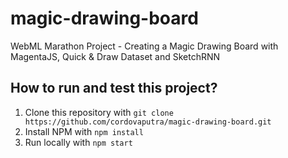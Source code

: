 # magic-drawing-board
WebML Marathon Project - Creating a Magic Drawing Board with MagentaJS, Quick &amp; Draw Dataset and SketchRNN

## How to run and test this project?
1. Clone this repository with `git clone https://github.com/cordovaputra/magic-drawing-board.git`
2. Install NPM with `npm install`
3. Run locally with `npm start`
